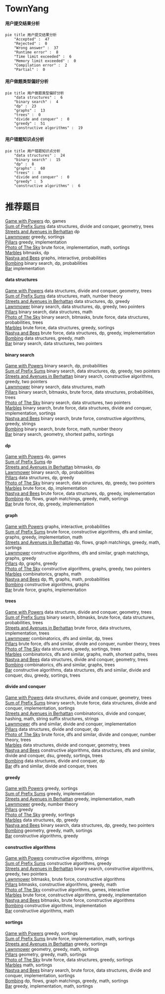 # TownYang
<!-- tabs:start -->
#### **用户提交结果分析**

```mermaid
pie title 用户提交结果分析
    "Accepted" :  47
    "Rejected" :  0
    "Wrong answer" :  37
    "Runtime error" :  8
    "Time limit exceeded" :  6
    "Memory limit exceeded" :  0
    "Compilation error" :  2
    "Partial" :  0
```
#### **用户做题类型偏好分析**

```mermaid
pie title 用户做题类型偏好分析
    "data structures" :  6
    "binary search" :  4
    "dp" :  23
    "graphs" :  13
    "trees" :  0
    "divide and conquer" :  0
    "greedy" :  51
    "constructive algorithms" :  19
```
#### **用户错题知识点分析**

```mermaid
pie title 用户错题知识点分析
    "data structures" :  24
    "binary search" :  15
    "dp" :  8
    "graphs" :  60
    "trees" :  8
    "divide and conquer" :  0
    "greedy" :  5
    "constructive algorithms" :  6
```
<!-- tabs:end -->
# 推荐题目
[Game with Powers](http://codeforces.com/problemset/problem/317/D)		dp,
                        games		  
[Sum of Prefix Sums](http://codeforces.com/problemset/problem/1303/G)		data structures,
                        divide and conquer,
                        geometry,
                        trees		  
[Streets and Avenues in Berhattan](http://codeforces.com/problemset/problem/1070/J)		dp		  
[Lawnmower](http://codeforces.com/problemset/problem/115/B)		greedy,
                        sortings		  
[Pillars](http://codeforces.com/problemset/problem/1197/B)		greedy,
                        implementation		  
[Photo of The Sky](https://codeforces.com/contest/1013/problem/C)		brute force,
                        implementation,
                        math,
                        sortings		  
[Marbles](http://codeforces.com/problemset/problem/1215/E)		bitmasks,
                        dp		  
[Nastya and Bees](http://codeforces.com/problemset/problem/1340/E)		graphs,
                        interactive,
                        probabilities		  
[Bombing](http://codeforces.com/problemset/problem/50/D)		binary search,
                        dp,
                        probabilities		  
[Bar](http://codeforces.com/problemset/problem/56/A)		implementation		  
<!-- tabs:start -->
#### **data structures**
[Game with Powers](http://codeforces.com/problemset/problem/1303/G)		data structures,
                        divide and conquer,
                        geometry,
                        trees		  
[Sum of Prefix Sums](http://codeforces.com/problemset/problem/1349/A)		data structures,
                        math,
                        number theory		  
[Streets and Avenues in Berhattan](http://codeforces.com/problemset/problem/1468/A)		data structures,
                        dp,
                        greedy		  
[Lawnmower](http://codeforces.com/problemset/problem/1492/C)		binary search,
                        data structures,
                        dp,
                        greedy,
                        two pointers		  
[Pillars](http://codeforces.com/problemset/problem/1490/G)		binary search,
                        data structures,
                        math		  
[Photo of The Sky](http://codeforces.com/problemset/problem/1479/D)		binary search,
                        bitmasks,
                        brute force,
                        data structures,
                        probabilities,
                        trees		  
[Marbles](http://codeforces.com/problemset/problem/1497/A)		brute force,
                        data structures,
                        greedy,
                        sortings		  
[Nastya and Bees](http://codeforces.com/problemset/problem/1491/C)		brute force,
                        data structures,
                        dp,
                        greedy,
                        implementation		  
[Bombing](http://codeforces.com/problemset/problem/1492/B)		data structures,
                        greedy,
                        math		  
[Bar](http://codeforces.com/problemset/problem/1436/E)		binary search,
                        data structures,
                        two pointers		  
#### **binary search**
[Game with Powers](http://codeforces.com/problemset/problem/50/D)		binary search,
                        dp,
                        probabilities		  
[Sum of Prefix Sums](http://codeforces.com/problemset/problem/1492/C)		binary search,
                        data structures,
                        dp,
                        greedy,
                        two pointers		  
[Streets and Avenues in Berhattan](http://codeforces.com/problemset/problem/1463/D)		binary search,
                        constructive algorithms,
                        greedy,
                        two pointers		  
[Lawnmower](http://codeforces.com/problemset/problem/1490/G)		binary search,
                        data structures,
                        math		  
[Pillars](http://codeforces.com/problemset/problem/1479/D)		binary search,
                        bitmasks,
                        brute force,
                        data structures,
                        probabilities,
                        trees		  
[Photo of The Sky](http://codeforces.com/problemset/problem/1436/E)		binary search,
                        data structures,
                        two pointers		  
[Marbles](http://codeforces.com/problemset/problem/1461/D)		binary search,
                        brute force,
                        data structures,
                        divide and conquer,
                        implementation,
                        sortings		  
[Nastya and Bees](http://codeforces.com/problemset/problem/1493/C)		binary search,
                        brute force,
                        constructive algorithms,
                        greedy,
                        strings		  
[Bombing](http://codeforces.com/problemset/problem/1487/D)		binary search,
                        brute force,
                        math,
                        number theory		  
[Bar](http://codeforces.com/problemset/problem/1486/B)		binary search,
                        geometry,
                        shortest paths,
                        sortings		  
#### **dp**
[Game with Powers](http://codeforces.com/problemset/problem/317/D)		dp,
                        games		  
[Sum of Prefix Sums](http://codeforces.com/problemset/problem/1070/J)		dp		  
[Streets and Avenues in Berhattan](http://codeforces.com/problemset/problem/1215/E)		bitmasks,
                        dp		  
[Lawnmower](http://codeforces.com/problemset/problem/50/D)		binary search,
                        dp,
                        probabilities		  
[Pillars](http://codeforces.com/problemset/problem/1468/A)		data structures,
                        dp,
                        greedy		  
[Photo of The Sky](http://codeforces.com/problemset/problem/1492/C)		binary search,
                        data structures,
                        dp,
                        greedy,
                        two pointers		  
[Marbles](https://codeforces.com/contest/1457/problem/C)		brute force,
                        dp,
                        implementation		  
[Nastya and Bees](http://codeforces.com/problemset/problem/1491/C)		brute force,
                        data structures,
                        dp,
                        greedy,
                        implementation		  
[Bombing](http://codeforces.com/problemset/problem/1437/C)		dp,
                        flows,
                        graph matchings,
                        greedy,
                        math,
                        sortings		  
[Bar](http://codeforces.com/problemset/problem/1499/B)		brute force,
                        dp,
                        greedy,
                        implementation		  
#### **graph**
[Game with Powers](http://codeforces.com/problemset/problem/1340/E)		graphs,
                        interactive,
                        probabilities		  
[Sum of Prefix Sums](http://codeforces.com/problemset/problem/1487/C)		brute force,
                        constructive algorithms,
                        dfs and similar,
                        graphs,
                        greedy,
                        implementation,
                        math		  
[Streets and Avenues in Berhattan](http://codeforces.com/problemset/problem/1437/C)		dp,
                        flows,
                        graph matchings,
                        greedy,
                        math,
                        sortings		  
[Lawnmower](http://codeforces.com/problemset/problem/1470/D)		constructive algorithms,
                        dfs and similar,
                        graph matchings,
                        graphs,
                        greedy		  
[Pillars](http://codeforces.com/problemset/problem/1476/C)		dp,
                        graphs,
                        greedy		  
[Photo of The Sky](http://codeforces.com/problemset/problem/1304/D)		constructive algorithms,
                        graphs,
                        greedy,
                        two pointers		  
[Marbles](http://codeforces.com/problemset/problem/1475/C)		combinatorics,
                        graphs,
                        math		  
[Nastya and Bees](http://codeforces.com/problemset/problem/553/E)		dp,
                        fft,
                        graphs,
                        math,
                        probabilities		  
[Bombing](http://codeforces.com/problemset/problem/1495/C)		constructive algorithms,
                        graphs		  
[Bar](http://codeforces.com/problemset/problem/1510/K)		brute force,
                        graphs,
                        implementation		  
#### **trees**
[Game with Powers](http://codeforces.com/problemset/problem/1303/G)		data structures,
                        divide and conquer,
                        geometry,
                        trees		  
[Sum of Prefix Sums](http://codeforces.com/problemset/problem/1479/D)		binary search,
                        bitmasks,
                        brute force,
                        data structures,
                        probabilities,
                        trees		  
[Streets and Avenues in Berhattan](http://codeforces.com/problemset/problem/1511/C)		brute force,
                        data structures,
                        implementation,
                        trees		  
[Lawnmower](http://codeforces.com/problemset/problem/1499/F)		combinatorics,
                        dfs and similar,
                        dp,
                        trees		  
[Pillars](http://codeforces.com/problemset/problem/1491/E)		brute force,
                        dfs and similar,
                        divide and conquer,
                        number theory,
                        trees		  
[Photo of The Sky](http://codeforces.com/problemset/problem/1466/D)		data structures,
                        greedy,
                        sortings,
                        trees		  
[Marbles](http://codeforces.com/problemset/problem/1495/D)		combinatorics,
                        dfs and similar,
                        graphs,
                        math,
                        shortest paths,
                        trees		  
[Nastya and Bees](http://codeforces.com/problemset/problem/1303/G)		data structures,
                        divide and conquer,
                        geometry,
                        trees		  
[Bombing](http://codeforces.com/problemset/problem/1454/E)		combinatorics,
                        dfs and similar,
                        graphs,
                        trees		  
[Bar](http://codeforces.com/problemset/problem/1494/D)		constructive algorithms,
                        data structures,
                        dfs and similar,
                        divide and conquer,
                        dsu,
                        greedy,
                        sortings,
                        trees		  
#### **divide and conquer**
[Game with Powers](http://codeforces.com/problemset/problem/1303/G)		data structures,
                        divide and conquer,
                        geometry,
                        trees		  
[Sum of Prefix Sums](http://codeforces.com/problemset/problem/1461/D)		binary search,
                        brute force,
                        data structures,
                        divide and conquer,
                        implementation,
                        sortings		  
[Streets and Avenues in Berhattan](http://codeforces.com/problemset/problem/1466/G)		combinatorics,
                        divide and conquer,
                        hashing,
                        math,
                        string suffix structures,
                        strings		  
[Lawnmower](http://codeforces.com/problemset/problem/1490/D)		dfs and similar,
                        divide and conquer,
                        implementation		  
[Pillars](https://codeforces.com/contest/1483/problem/C)		data structures,
                        divide and conquer,
                        dp		  
[Photo of The Sky](http://codeforces.com/problemset/problem/1491/E)		brute force,
                        dfs and similar,
                        divide and conquer,
                        number theory,
                        trees		  
[Marbles](http://codeforces.com/problemset/problem/1303/G)		data structures,
                        divide and conquer,
                        geometry,
                        trees		  
[Nastya and Bees](http://codeforces.com/problemset/problem/1494/D)		constructive algorithms,
                        data structures,
                        dfs and similar,
                        divide and conquer,
                        dsu,
                        greedy,
                        sortings,
                        trees		  
[Bombing](http://codeforces.com/problemset/problem/1482/E)		data structures,
                        divide and conquer,
                        dp		  
[Bar](http://codeforces.com/problemset/problem/566/C)		dfs and similar,
                        divide and conquer,
                        trees		  
#### **greedy**
[Game with Powers](http://codeforces.com/problemset/problem/115/B)		greedy,
                        sortings		  
[Sum of Prefix Sums](http://codeforces.com/problemset/problem/1197/B)		greedy,
                        implementation		  
[Streets and Avenues in Berhattan](http://codeforces.com/problemset/problem/1152/A)		greedy,
                        implementation,
                        math		  
[Lawnmower](http://codeforces.com/problemset/problem/1113/B)		greedy,
                        number theory		  
[Pillars](http://codeforces.com/problemset/problem/870/B)		greedy		  
[Photo of The Sky](http://codeforces.com/problemset/problem/1358/B)		greedy,
                        sortings		  
[Marbles](http://codeforces.com/problemset/problem/1468/A)		data structures,
                        dp,
                        greedy		  
[Nastya and Bees](http://codeforces.com/problemset/problem/1492/C)		binary search,
                        data structures,
                        dp,
                        greedy,
                        two pointers		  
[Bombing](https://codeforces.com/contest/1496/problem/C)		geometry,
                        greedy,
                        math,
                        sortings		  
[Bar](http://codeforces.com/problemset/problem/1493/A)		constructive algorithms,
                        greedy		  
#### **constructive algorithms**
[Game with Powers](http://codeforces.com/problemset/problem/1063/A)		constructive algorithms,
                        strings		  
[Sum of Prefix Sums](http://codeforces.com/problemset/problem/1493/A)		constructive algorithms,
                        greedy		  
[Streets and Avenues in Berhattan](http://codeforces.com/problemset/problem/1463/D)		binary search,
                        constructive algorithms,
                        greedy,
                        two pointers		  
[Lawnmower](https://codeforces.com/contest/1456/problem/B)		bitmasks,
                        brute force,
                        constructive algorithms		  
[Pillars](http://codeforces.com/problemset/problem/1492/D)		bitmasks,
                        constructive algorithms,
                        greedy,
                        math		  
[Photo of The Sky](https://codeforces.com/contest/1504/problem/D)		constructive algorithms,
                        games,
                        interactive		  
[Marbles](https://codeforces.com/contest/1483/problem/A)		brute force,
                        constructive algorithms,
                        greedy,
                        implementation		  
[Nastya and Bees](https://codeforces.com/contest/1457/problem/D)		bitmasks,
                        brute force,
                        constructive algorithms		  
[Bombing](http://codeforces.com/problemset/problem/1513/A)		constructive algorithms,
                        implementation		  
[Bar](http://codeforces.com/problemset/problem/1473/C)		constructive algorithms,
                        math		  
#### **sortings**
[Game with Powers](http://codeforces.com/problemset/problem/115/B)		greedy,
                        sortings		  
[Sum of Prefix Sums](https://codeforces.com/contest/1013/problem/C)		brute force,
                        implementation,
                        math,
                        sortings		  
[Streets and Avenues in Berhattan](http://codeforces.com/problemset/problem/1358/B)		greedy,
                        sortings		  
[Lawnmower](https://codeforces.com/contest/1496/problem/C)		geometry,
                        greedy,
                        math,
                        sortings		  
[Pillars](http://codeforces.com/problemset/problem/1495/A)		geometry,
                        greedy,
                        math,
                        sortings		  
[Photo of The Sky](http://codeforces.com/problemset/problem/1497/A)		brute force,
                        data structures,
                        greedy,
                        sortings		  
[Marbles](http://codeforces.com/problemset/problem/1427/A)		math,
                        sortings		  
[Nastya and Bees](http://codeforces.com/problemset/problem/1461/D)		binary search,
                        brute force,
                        data structures,
                        divide and conquer,
                        implementation,
                        sortings		  
[Bombing](http://codeforces.com/problemset/problem/1437/C)		dp,
                        flows,
                        graph matchings,
                        greedy,
                        math,
                        sortings		  
[Bar](http://codeforces.com/problemset/problem/1473/A)		greedy,
                        implementation,
                        math,
                        sortings		  
<!-- tabs:end -->
